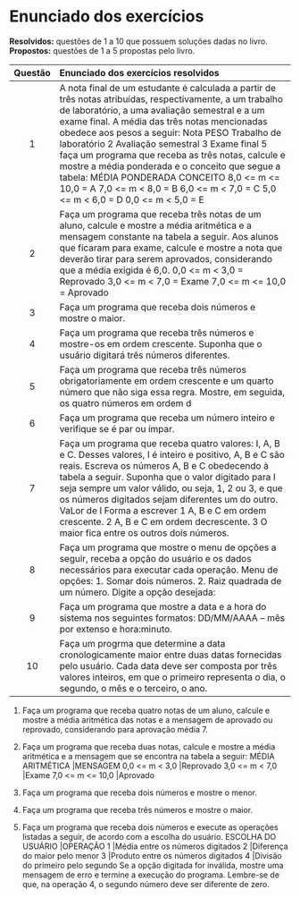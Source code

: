 # Enunciado dos exercícios

**Resolvidos:** questões de 1 a 10 que possuem soluções dadas no livro.\
**Propostos:** questões de 1 a 5 propostas pelo livro.


| Questão | Enunciado dos exercícios resolvidos |
| :--:  | :-- | 
1 |A nota final de um estudante é calculada a partir de três notas atribuídas, respectivamente, a um trabalho de laboratório, a uma avaliação semestral e a um exame final. A média das três notas mencionadas obedece aos pesos a seguir: Nota PESO Trabalho de laboratório 2 Avaliação semestral 3 Exame final 5 faça um programa que receba as três notas, calcule e mostre a média ponderada e o conceito que segue a tabela: MÉDIA PONDERADA CONCEITO 8,0 <= m <= 10,0 = A 7,0 <= m < 8,0 = B 6,0 <= m < 7,0 = C 5,0 <= m < 6,0 = D 0,0 <= m < 5,0 = E
2| Faça um programa que receba três notas de um aluno, calcule e mostre a média aritmética e a mensagem constante na tabela a seguir. Aos alunos que ficaram para exame, calcule e mostre a nota que deverão tirar para serem aprovados, considerando que a média exigida é 6,0. 0,0 <= m < 3,0 = Reprovado 3,0 <= m < 7,0 = Exame 7,0 <= m <= 10,0 = Aprovado
3| Faça um programa que receba dois números e mostre o maior.
4| Faça um programa que receba três números e mostre-os em ordem crescente. Suponha que o usuário digitará três números diferentes.
5| Faça um programa que receba três números obrigatoriamente em ordem crescente e um quarto número que não siga essa regra. Mostre, em seguida, os quatro números em ordem d|crescente. Suponha que o usuário digitará quatro números diferentes.
6| Faça um programa que receba um número inteiro e verifique se é par ou ímpar.
7| Faça um programa que receba quatro valores: I, A, B e C. Desses valores, I é inteiro e positivo, A, B e C são reais. Escreva os números A, B e C obedecendo à tabela a seguir. Suponha que o valor digitado para I seja sempre um valor válido, ou seja, 1, 2 ou 3, e que os números digitados sejam diferentes um do outro. VaLor de I Forma a escrever 1 A, B e C em ordem crescente. 2 A, B e C em ordem decrescente. 3 O maior fica entre os outros dois números.
8| Faça um programa que mostre o menu de opções a seguir, receba a opção do usuário e os dados necessários para executar cada operação. Menu de opções: 1. Somar dois números. 2. Raiz quadrada de um número.  Digite a opção desejada:
9| Faça um programa que mostre a data e a hora do sistema nos seguintes formatos: DD/MM/AAAA – mês por extenso e hora:minuto.
10| Faça um progrma que determine a data cronologicamente maior entre duas datas fornecidas pelo usuário. Cada data deve ser composta por três valores inteiros, em que o primeiro representa o dia, o segundo, o mês e o terceiro, o ano.

1. Faça um programa que receba quatro notas de um aluno, calcule e mostre a média aritmética das notas e a
mensagem de aprovado ou reprovado, considerando para aprovação média 7.
2. Faça um programa que receba duas notas, calcule e mostre a média aritmética e a mensagem que se encontra
na tabela a seguir:
MÉDIA ARITMÉTICA |MENSAGEM
0,0 <= m < 3,0   |Reprovado
3,0 <= m < 7,0   |Exame
7,0 <= m <= 10,0 |Aprovado

3. Faça um programa que receba dois números e mostre o menor.
4. Faça um programa que receba três números e mostre o maior.
5. Faça um programa que receba dois números e execute as operações listadas a seguir, de acordo com a escolha
do usuário.
ESCOLHA DO USUÁRIO |OPERAÇÃO
1                  |Média entre os números digitados
2                  |Diferença do maior pelo menor
3                  |Produto entre os números digitados
4                  |Divisão do primeiro pelo segundo
Se a opção digitada for inválida, mostre uma mensagem de erro e termine a execução do programa.
Lembre-se de que, na operação 4, o segundo número deve ser diferente de zero.